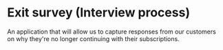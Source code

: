 # Exit survey (Interview process)

An application that will allow us to capture responses from our customers on why they're no longer continuing with
their subscriptions.
